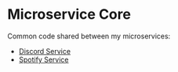 # Microservice Core

Common code shared between my microservices:

- [Discord Service](https://github.com/quentinguidee/discord-service)
- [Spotify Service](https://github.com/quentinguidee/spotify-service)
